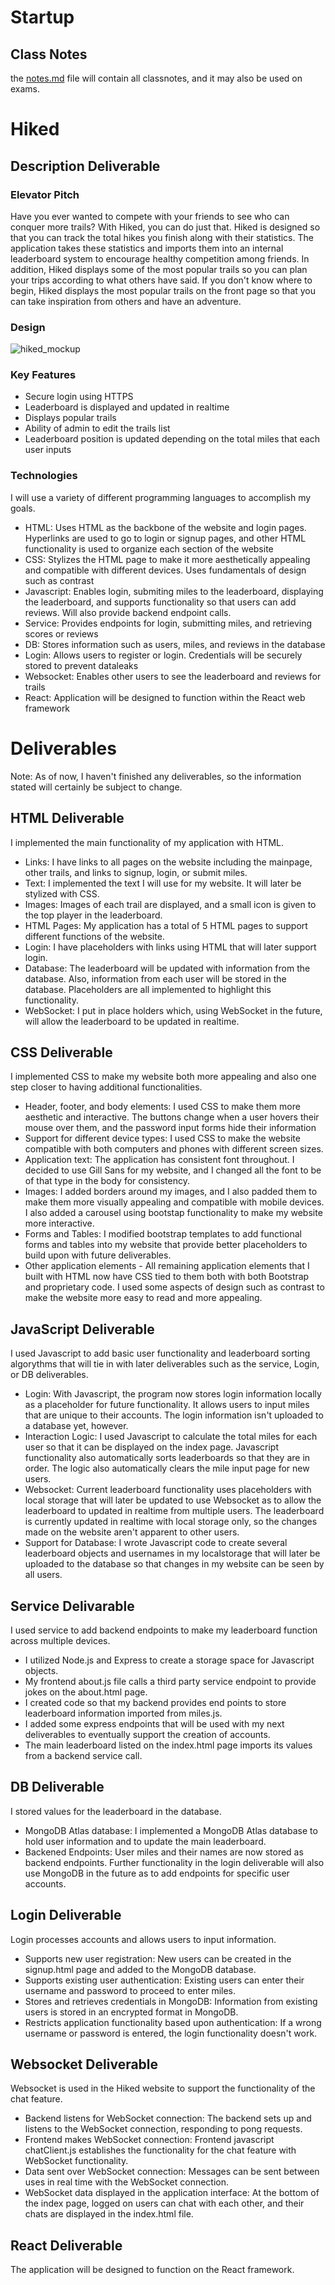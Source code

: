 # Startup
## Class Notes
the [notes.md](https://github.com/kristian-green-byu/startup/blob/main/notes.md) file will contain all classnotes, and it may also be used on exams.
# Hiked
## Description Deliverable
### Elevator Pitch
Have you ever wanted to compete with your friends to see who can conquer more trails? With Hiked, you can do just that. Hiked is designed so that you can track the total hikes you finish along with their statistics. The application takes these statistics and imports them into an internal leaderboard system to encourage healthy competition among friends. In addition, Hiked displays some of the most popular trails so you can plan your trips according to what others have said. If you don't know where to begin, Hiked displays the most popular trails on the front page so that you can take inspiration from others and have an adventure.

### Design
![hiked_mockup](https://github.com/kristian-green-byu/startup/assets/144286975/3aaaec5f-1faa-4d99-a70d-565b261fc932)

### Key Features
- Secure login using HTTPS
- Leaderboard is displayed and updated in realtime
- Displays popular trails
- Ability of admin to edit the trails list
- Leaderboard position is updated depending on the total miles that each user inputs

### Technologies
I will use a variety of different programming languages to accomplish my goals.
- HTML: Uses HTML as the backbone of the website and login pages. Hyperlinks are used to go to login or signup pages, and other HTML functionality is used to organize each section of the website
- CSS: Stylizes the HTML page to make it more aesthetically appealing and compatible with different devices. Uses fundamentals of design such as contrast
- Javascript: Enables login, submiting miles to the leaderboard, displaying the leaderboard, and supports functionality so that users can add reviews. Will also provide backend endpoint calls.
- Service: Provides endpoints for login, submitting miles, and retrieving scores or reviews
- DB: Stores information such as users, miles, and reviews in the database
- Login: Allows users to register or login. Credentials will be securely stored to prevent dataleaks
- Websocket: Enables other users to see the leaderboard and reviews for trails
- React: Application will be designed to function within the React web framework

# Deliverables
Note: As of now, I haven't finished any deliverables, so the information stated will certainly be subject to change.

## HTML Deliverable
I implemented the main functionality of my application with HTML.
- Links: I have links to all pages on the website including the mainpage, other trails, and links to signup, login, or submit miles.
- Text: I implemented the text I will use for my website. It will later be stylized with CSS.
- Images: Images of each trail are displayed, and a small icon is given to the top player in the leaderboard.
- HTML Pages: My application has a total of 5 HTML pages to support different functions of the website.
- Login: I have placeholders with links using HTML that will later support login.
- Database: The leaderboard will be updated with information from the database. Also, information from each user will be stored in the database. Placeholders are all implemented to highlight this functionality.
- WebSocket: I put in place holders which, using WebSocket in the future, will allow the leaderboard to be updated in realtime.

## CSS Deliverable
I implemented CSS to make my website both more appealing and also one step closer to having additional functionalities. 
- Header, footer, and body elements: I used CSS to make them more aesthetic and interactive. The buttons change when a user hovers their mouse over them, and the password input forms hide their information
- Support for different device types: I used CSS to make the website compatible with both computers and phones with different screen sizes.
- Application text: The application has consistent font throughout. I decided to use Gill Sans for my website, and I changed all the font to be of that type in the body for consistency.
- Images: I added borders around my images, and I also padded them to make them more visually appealing and compatible with mobile devices. I also added a carousel using bootstap functionality to make my website more interactive.
- Forms and Tables: I modified bootstrap templates to add functional forms and tables into my website that provide better placeholders to build upon with future deliverables.
- Other application elements - All remaining application elements that I built with HTML now have CSS tied to them both with both Bootstrap and proprietary code. I used some aspects of design such as contrast to make the website more easy to read and more appealing.
   
## JavaScript Deliverable
I used Javascript to add basic user functionality and leaderboard sorting algorythms that will tie in with later deliverables such as the service, Login, or DB deliverables. 
- Login: With Javascript, the program now stores login information locally as a placeholder for future functionality. It allows users to input miles that are unique to their accounts. The login information isn't uploaded to a database yet, however.
- Interaction Logic: I used Javascript to calculate the total miles for each user so that it can be displayed on the index page. Javascript functionality also automatically sorts leaderboards so that they are in order. The logic also automatically clears the mile input page for new users.
- Websocket: Current leaderboard functionality uses placeholders with local storage that will later be updated to use Websocket as to allow the leaderboard to updated in realtime from multiple users. The leaderboard is currently updated in realtime with local storage only, so the changes made on the website aren't apparent to other users.
- Support for Database: I wrote Javascript code to create several leaderboard objects and usernames in my localstorage that will later be uploaded to the database so that changes in my website can be seen by all users.


## Service Delivarable
I used service to add backend endpoints to make my leaderboard function across multiple devices.
- I utilized Node.js and Express to create a storage space for Javascript objects.
- My frontend about.js file calls a third party service endpoint to provide jokes on the about.html page.
- I created code so that my backend provides end points to store leaderboard information imported from miles.js.
- I added some express endpoints that will be used with my next deliverables to eventually support the creation of accounts.
- The main leaderboard listed on the index.html page imports its values from a backend service call.

## DB Deliverable
I stored values for the leaderboard in the database.
- MongoDB Atlas database: I implemented a MongoDB Atlas database to hold user information and to update the main leaderboard.
- Backened Endpoints: User miles and their names are now stored as backend endpoints. Further functionality in the login deliverable will also use MongoDB in the future as to add endpoints for specific user accounts.

## Login Deliverable
Login processes accounts and allows users to input information.
- Supports new user registration: New users can be created in the signup.html page and added to the MongoDB database.
- Supports existing user authentication: Existing users can enter their username and password to proceed to enter miles.
- Stores and retrieves credentials in MongoDB: Information from existing users is stored in an encrypted format in MongoDB.
- Restricts application functionality based upon authentication: If a wrong username or password is entered, the login functionality doesn't work.

## Websocket Deliverable
Websocket is used in the Hiked website to support the functionality of the chat feature.
- Backend listens for WebSocket connection: The backend sets up and listens to the WebSocket connection, responding to pong requests.
- Frontend makes WebSocket connection: Frontend javascript chatClient.js establishes the functionality for the chat feature with WebSocket functionality.
- Data sent over WebSocket connection: Messages can be sent between uses in real time with the WebSocket connection.
- WebSocket data displayed in the application interface: At the bottom of the index page, logged on users can chat with each other, and their chats are displayed in the index.html file.

## React Deliverable
The application will be designed to function on the React framework.

